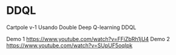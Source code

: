 # DDQL
Cartpole v-1 Usando Double Deep Q-learning DDQL

Demo 1 https://www.youtube.com/watch?v=FFiZbRh1jU4
Demo 2 https://www.youtube.com/watch?v=SUpUF5oqIpk
